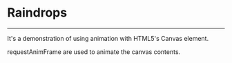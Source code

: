 # Raindrops
___

It's a demonstration of using animation with HTML5's Canvas element.

requestAnimFrame are used to animate the canvas contents.
